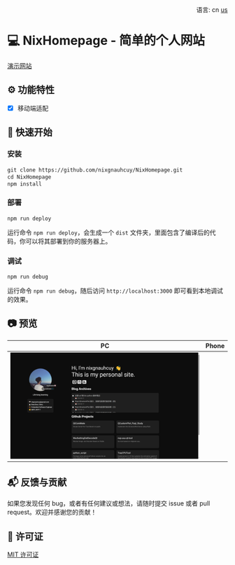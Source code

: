 <div align="right">
  语言:
  cn
  <a title="English" href="/README.md">us</a>
</div>

# :computer: NixHomepage - 简单的个人网站

[演示网站](https://www.nixgnauhcuy.top/)

## :gear: 功能特性

- [x] 移动端适配

## :rocket: 快速开始

### 安装

```
git clone https://github.com/nixgnauhcuy/NixHomepage.git
cd NixHomepage
npm install
```

### 部署

```
npm run deploy
```

运行命令 `npm run deploy`，会生成一个 `dist` 文件夹，里面包含了编译后的代码，你可以将其部署到你的服务器上。

### 调试

```
npm run debug
```

运行命令 `npm run debug`，随后访问 `http://localhost:3000` 即可看到本地调试的效果。

## :camera: 预览

| PC                                  | Phone                                        |
| -------------------------------------- | ------------------------------------------- |
| ![](/docs/img/pc.png) |  |

## :mailbox_with_mail: 反馈与贡献

如果您发现任何 bug，或者有任何建议或想法，请随时提交 issue 或者 pull request。欢迎并感谢您的贡献！

## :page_facing_up: 许可证

[MIT 许可证](https://github.com/nixgnauhcuy/NixHomepage/blob/main/LICENSE)
